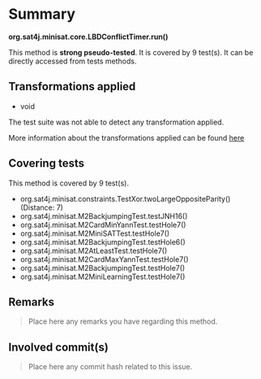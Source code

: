 # Summary
**org.sat4j.minisat.core.LBDConflictTimer.run()**

This method is **strong pseudo-tested**.
It is covered by 9 test(s). It can be directly accessed from tests methods.


## Transformations applied

- void


The test suite was not able to detect any transformation applied.

More information about the transformations applied can be found [here](https://github.com/STAMP-project/pitest-descartes)

## Covering tests
This method is covered by 9 test(s).
* org.sat4j.minisat.constraints.TestXor.twoLargeOppositeParity() (Distance: 7)
* org.sat4j.minisat.M2BackjumpingTest.testJNH16()
* org.sat4j.minisat.M2CardMinYannTest.testHole7()
* org.sat4j.minisat.M2MiniSATTest.testHole7()
* org.sat4j.minisat.M2BackjumpingTest.testHole6()
* org.sat4j.minisat.M2AtLeastTest.testHole7()
* org.sat4j.minisat.M2CardMaxYannTest.testHole7()
* org.sat4j.minisat.M2BackjumpingTest.testHole7()
* org.sat4j.minisat.M2MiniLearningTest.testHole7()


## Remarks
> Place here any remarks you have regarding this method.

## Involved commit(s)

> Place here any commit hash related to this issue.

